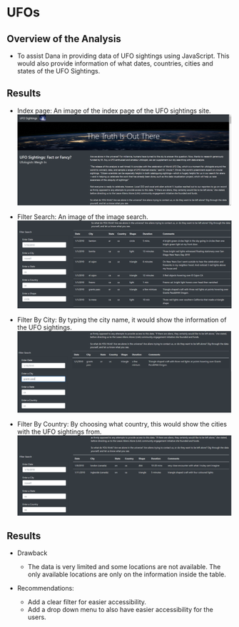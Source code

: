 # **UFOs**

## Overview of the Analysis
  - To assist Dana in providing data of UFO sightings using JavaScript. This would also provide information of what dates, countries, cities and states of the UFO Sightings.  

## Results
  - Index page: 
      An image of the index page of the UFO sightings site. 
    ![Ufo_Sightings1](https://github.com/kimango/UFOs/blob/main/static/images/Ufo%20Sightings%201.PNG)
    
  - Filter Search: 
      An image of the image search.
    ![Ufo_Sightings2](https://github.com/kimango/UFOs/blob/main/static/images/UFO%20Sightings%202.PNG)
    
  - Filter By City: 
      By typing the city name, it would show the information of the UFO sightings. 
    ![Ufo_Sightings3](https://github.com/kimango/UFOs/blob/main/static/images/UFO%20Sightings%203.PNG)
    
  - Filter By Country: 
      By choosing what country, this would show the cities with the UFO sightings from. 
    ![Ufo_Sightings4](https://github.com/kimango/UFOs/blob/main/static/images/Ufo%20sightings%204.PNG)
    
  ## Results
  - Drawback
    - The data is very limited and some locations are not available. The only available locations are only on the information inside the table. 

  - Recommendations:
    - Add a clear filter for easier accessibility. 
    - Add a drop down menu to also have easier accessibility for the users. 
    
    
         
 
